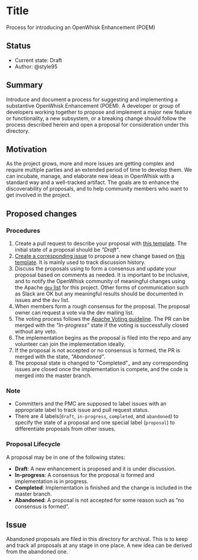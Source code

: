 <!--
#
# Licensed to the Apache Software Foundation (ASF) under one or more
# contributor license agreements.  See the NOTICE file distributed with
# this work for additional information regarding copyright ownership.
# The ASF licenses this file to You under the Apache License, Version 2.0
# (the "License"); you may not use this file except in compliance with
# the License.  You may obtain a copy of the License at
#
#     http://www.apache.org/licenses/LICENSE-2.0
#
# Unless required by applicable law or agreed to in writing, software
# distributed under the License is distributed on an "AS IS" BASIS,
# WITHOUT WARRANTIES OR CONDITIONS OF ANY KIND, either express or implied.
# See the License for the specific language governing permissions and
# limitations under the License.
#
-->

# Title
Process for introducing an OpenWhisk Enhancement (POEM)

## Status
* Current state: Draft
* Author: @style95

## Summary

Introduce and document a process for suggesting and implementing a substantive OpenWhisk Enhancement (POEM).
A developer or group of developers working together to propose and implement a major new feature or functionality, a new subsystem, or a breaking change should follow the process described herein and open a proposal for consideration under this directory.

## Motivation

As the project grows, more and more issues are getting complex and require multiple parties and an extended period of time to develop them.
We can incubate, manage, and elaborate new ideas in OpenWhisk with a standard way and a well-tracked artifact.
The goals are to enhance the discoverability of proposals, and to help community members who want to get involved in the project.

## Proposed changes

### Procedures
1. Create a pull request to describe your proposal with [this template](./POEM-N-template.md). The initial state of a proposal should be _"Draft"_.
2. [Create a corresponding issue]((../../../issues/new?template=proposal.md)) to propose a new change based on [this template](../github/ISSUE_TEMPLATE/proposal.md). It is mainly used to track discussion history.
3. Discuss the proposals using to form a consensus and update your proposal based on comments as needed. It is important to be inclusive, and to notify the OpenWhisk community of meaningful changes using the Apache [`dev` list](https://openwhisk.apache.org/community.html) for this project. Other forms of communication such as Slack are OK but any meaningful results should be documented in issues and the `dev` list.
4. When members form a rough consensus for the proposal. The proposal owner can request a vote via the dev mailing list.
5. The voting process follows the [Apache Voting guideline](https://www.apache.org/foundation/voting.html). The PR can be merged with the _"In-progress"_ state if the voting is successfully closed without any veto.
6. The implementation begins as the proposal is filed into the repo and any volunteer can join the implementation ideally.
7. If the proposal is not accepted or no consensus is formed, the PR is merged with the state, _"Abandoned"_.
8. The proposal state is changed to "Completed"_ and any corresponding issues are closed once the implementation is compete, and the code is merged into the master branch.

### Note
* Committers and the PMC are supposed to label issues with an appropriate label to track issue and pull request status.
* There are 4 labels(`draft`, `in-progress`, `completed`, and `abandoned`) to specify the state of a proposal and one special label (`proposal`) to differentiate proposals from other issues.

### Proposal Lifecycle
A proposal may be in one of the following states:
* **Draft**: A new enhancement is proposed and it is under discussion.
* **In-progress**: A consensus for the proposal is formed and implementation is in progress.
* **Completed**: Implementation is finished and the change is included in the master branch.
* **Abandoned**: A proposal is not accepted for some reason such as ”no consensus is formed”.

## Issue

Abandoned proposals are filed in this directory for archival.
This is to keep and track all proposals at any stage in one place.
A new idea can be derived from the abandoned one.
